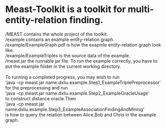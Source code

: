 # Meast-Toolkit is a toolkit for multi-entity-relation finding.
/MEAST contains the whole project of the toolkit.</br>
/example contains an example entity-relation graph.</br>
/example/ExampleGraph.pdf is how the exapmle entity-relation graph look like.</br>
/example/ExampleTriples is the source data of the example.</br>
/meast.jar the runnable jar file. To run the example correctly, you have to put the example folder in the current working directory. 
</br></br>
To running a completed progress, you may wish to run </br>'java -cp meast.jar name.dxliu.example.Step1_ExampleTriplePreprocessor'</br> for
the preprocessing and run </br>'java -cp meast.jar name.dxliu.example.Step2_ExampleOracleUsage'</br> to construct distance oracle.Then </br>'java -cp meast.jar name.dxliu.example.Step3_ExampleAssociationFindingAndMining'</br>
is how to query the relation between Alice,Bob and Chris in the example graph.
